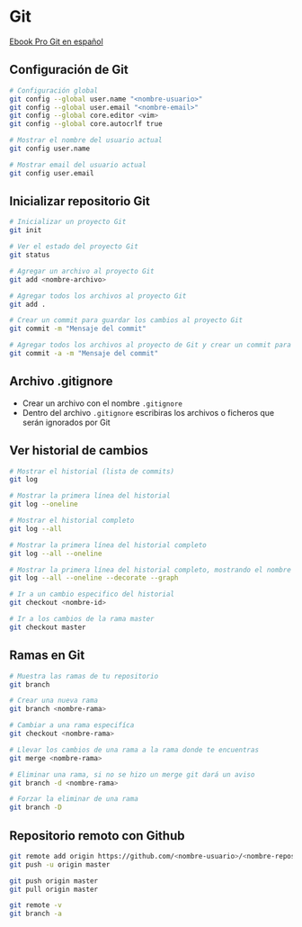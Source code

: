 # Git

[Ebook Pro Git en español](https://git-scm.com/book/es/v2)

## Configuración de Git

```bash
# Configuración global
git config --global user.name "<nombre-usuario>"
git config --global user.email "<nombre-email>"
git config --global core.editor <vim>
git config --global core.autocrlf true

# Mostrar el nombre del usuario actual
git config user.name

# Mostrar email del usuario actual
git config user.email
```

## Inicializar repositorio Git

```bash
# Inicializar un proyecto Git
git init

# Ver el estado del proyecto Git
git status

# Agregar un archivo al proyecto Git
git add <nombre-archivo>

# Agregar todos los archivos al proyecto Git
git add .

# Crear un commit para guardar los cambios al proyecto Git
git commit -m "Mensaje del commit"

# Agregar todos los archivos al proyecto de Git y crear un commit para guardar los cambios. 
git commit -a -m "Mensaje del commit"
```

## Archivo .gitignore

* Crear un archivo con el nombre ``.gitignore``
* Dentro del archivo ``.gitignore`` escribiras los archivos o ficheros que serán ignorados por Git

## Ver historial de cambios

```bash
# Mostrar el historial (lista de commits)
git log

# Mostrar la primera línea del historial
git log --oneline

# Mostrar el historial completo
git log --all

# Mostrar la primera línea del historial completo
git log --all --oneline

# Mostrar la primera línea del historial completo, mostrando el nombre de la rama, y el gráfico del historial
git log --all --oneline --decorate --graph

# Ir a un cambio especifico del historial
git checkout <nombre-id>

# Ir a los cambios de la rama master
git checkout master
```

## Ramas en Git

```bash
# Muestra las ramas de tu repositorio
git branch

# Crear una nueva rama
git branch <nombre-rama>

# Cambiar a una rama especifíca
git checkout <nombre-rama>

# Llevar los cambios de una rama a la rama donde te encuentras
git merge <nombre-rama>

# Eliminar una rama, si no se hizo un merge git dará un aviso
git branch -d <nombre-rama>

# Forzar la eliminar de una rama
git branch -D
```

## Repositorio remoto con Github

```bash
git remote add origin https://github.com/<nombre-usuario>/<nombre-repositorio>.git
git push -u origin master

git push origin master
git pull origin master

git remote -v
git branch -a
```